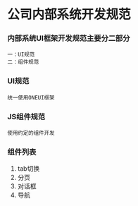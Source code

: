 # 公司内部系统开发规范

###  内部系统UI框架开发规范主要分二部分

	一：UI规范
	二：组件规范

### UI规范
	统一使用ONEUI框架
### JS组件规范
	使用约定的组件开发

### 组件列表

1. tab切换
2. 分页
3. 对话框
4. 导航